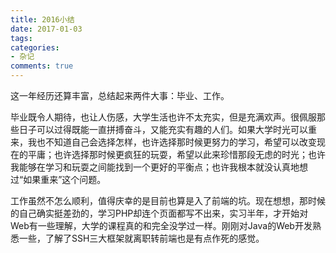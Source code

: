 ```yaml
---
title: 2016小结
date: 2017-01-03
tags: 
categories: 
- 杂记
comments: true
---
```


这一年经历还算丰富，总结起来两件大事：毕业、工作。

毕业既令人期待，也让人伤感，大学生活也许不太充实，但是充满欢声。很佩服那些日子可以过得既能一直拼搏奋斗，又能充实有趣的人们。如果大学时光可以重来，我也不知道自己会选择怎样，也许选择那时候更努力的学习，希望可以改变现在的平庸；也许选择那时候更疯狂的玩耍，希望以此来珍惜那段无虑的时光；也许我能够在学习和玩耍之间能找到一个更好的平衡点；也许我根本就没认真地想过“如果重来”这个问题。

工作虽然不怎么顺利，值得庆幸的是目前也算是入了前端的坑。现在想想，那时候的自己确实挺差劲的，学习PHP却连个页面都写不出来，实习半年，才开始对Web有一些理解，大学的课程真的和完全没学过一样。刚刚对Java的Web开发熟悉一些，了解了SSH三大框架就离职转前端也是有点作死的感觉。  
